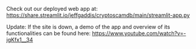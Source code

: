Check out our deployed web app at: 
https://share.streamlit.io/jeffgaddis/cryptoscamdb/main/streamlit-app.py

Update: If the site is down, a demo of the app and overview of its functionalities can be found here:
https://www.youtube.com/watch?v=-jgKfx1__34
